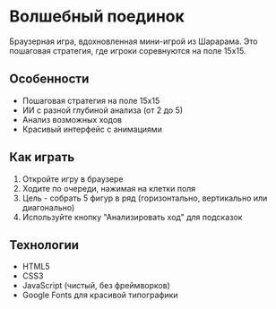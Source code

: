 # Волшебный поединок

Браузерная игра, вдохновленная мини-игрой из Шарарама. Это пошаговая стратегия, где игроки соревнуются на поле 15x15.

## Особенности
- Пошаговая стратегия на поле 15x15
- ИИ с разной глубиной анализа (от 2 до 5)
- Анализ возможных ходов
- Красивый интерфейс с анимациями

## Как играть
1. Откройте игру в браузере
2. Ходите по очереди, нажимая на клетки поля
3. Цель - собрать 5 фигур в ряд (горизонтально, вертикально или диагонально)
4. Используйте кнопку "Анализировать ход" для подсказок

## Технологии
- HTML5
- CSS3
- JavaScript (чистый, без фреймворков)
- Google Fonts для красивой типографики
